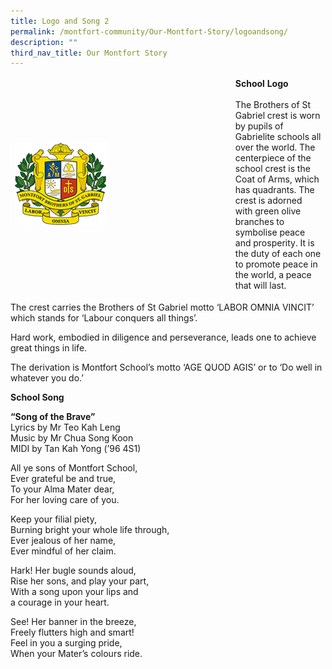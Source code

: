 ```yaml
---
title: Logo and Song 2
permalink: /montfort-community/Our-Montfort-Story/logoandsong/
description: ""
third_nav_title: Our Montfort Story
---
```

<table width="100%"><thead><tr><td style="border-color:white" width="70%"><img src="/images/school_crest.png"></td><td style="border-color:white"><strong>School Logo</strong><br><br>The Brothers of St Gabriel crest is worn by pupils of Gabrielite schools all over the world. The centerpiece of the school crest is the Coat of Arms, which has quadrants. The crest is adorned with green olive branches to symbolise peace and prosperity. It is the duty of each one to promote peace in the world, a peace that will last.</td></tr></thead></table>

The crest carries the Brothers of St Gabriel motto ‘LABOR OMNIA VINCIT’ which stands for ‘Labour conquers all things’.

Hard work, embodied in diligence and perseverance, leads one to achieve great things in life.

The derivation is Montfort School’s motto ‘AGE QUOD AGIS’ or to ‘Do well in whatever you do.’

<strong>School Song</strong>

<strong>“Song of the Brave”</strong> 
<br>Lyrics by Mr Teo Kah Leng     
Music by Mr Chua Song Koon    
MIDI by Tan Kah Yong (’96 4S1)   

All ye sons of Montfort School,   
Ever grateful be and true,   
To your Alma Mater dear,   
For her loving care of you.   

Keep your filial piety,   
Burning bright your whole life through,   
Ever jealous of her name,   
Ever mindful of her claim.

Hark! Her bugle sounds aloud,   
Rise her sons, and play your part,   
With a song upon your lips and   
a courage in your heart.

See! Her banner in the breeze,   
Freely flutters high and smart!   
Feel in you a surging pride,   
When your Mater’s colours ride.